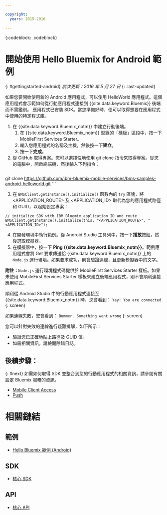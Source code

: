 ```yaml
---

copyright:
  years: 2015-2016

---
```


<!-- Attribute definitions -->
{:codeblock: .codeblock}

# 開始使用 Hello Bluemix for Android 範例
{: #gettingstarted-android}
*前次更新：2016 年 5 月 27 日*
{: .last-updated}  

如果您要開始使用新的 Android 應用程式，可以使用 HelloWorld 應用程式。這個應用程式會示範如何從行動應用程式連接到
{{site.data.keyword.Bluemix}} 後端而不需鑑別。
應用程式已安裝 SDK。當您準備好時，便可以取得想要在應用程式中使用的特定程式庫。

1. 在 {{site.data.keyword.Bluemix_notm}} 中建立行動後端。
    1. 在 {{site.data.keyword.Bluemix_notm}} 型錄的「樣板」區段中，按一下 MobileFirst Services Starter。
    2. 輸入您應用程式的名稱及主機，然後按一下**建立**。
    3. 按一下**完成**。
2. 從 GitHub 取得專案。您可以選擇性地使用 git clone 指令來取得專案。從您的電腦中，開啟終端機，然後輸入下列指令：
    ```
git clone https://github.com/ibm-bluemix-mobile-services/bms-samples-android-helloworld.git
    ```

3. 在 `BMSClient.getInstance().initialize()` 函數內的 `try` 區塊，將 &lt;APPLICATION_ROUTE&gt; 及 &lt;APPLICATION_ID&gt; 取代為您的應用程式路徑和 GUID，以起始設定專案：
```
// initialize SDK with IBM Bluemix application ID and route
BMSClient.getInstance().initialize(this, "<APPLICATION_ROUTE>", "<APPLICATION_ID>");
```
4. 在開發環境中執行範例。從 Android Studio 工具列中，按一下**播放**按鈕，然後選取模擬器。
5. 在模擬器中，按一下 **Ping {{site.data.keyword.Bluemix_notm}}**。範例應用程式會將 Get 要求傳送給 {{site.data.keyword.Bluemix_notm}} 上的 `Node.js` 運行環境。如果要求成功，則會驗證連線，且更新模擬器中的文字。

  **附註：**`Node.js` 運行環境程式碼提供於 MobileFirst Services Starter 樣板。如果未使用 MobileFirst Services Starter 樣板來建立後端應用程式，則不會順利連接應用程式。

  順利從 Android Studio 中的行動應用程式連接至 {{site.data.keyword.Bluemix_notm}} 時，您會看到：
  `Yay! You are connected`
  {: screen}

<!--
  ![Hello World application successfully connected to {{site.data.keyword.Bluemix_notm}}](images/yayconnected.jpg "Figure 1. Hello World application successfully connected to Bluemix")
  -->

  如果連線失敗，您會看到：
  `Bummer. Something went wrong`
  {: screen}

<!--
  ![Hello World application not connected to Bluemix](images/bummer_android.jpg "Figure 2. Hello World application not connected to Bluemix")
  -->

  您可以針對失敗的連線進行疑難排解，如下所示：
   * 驗證您已正確地貼上路徑及 GUID 值。
   * 如需相關資訊，請檢閱除錯日誌。


## 後續步驟：
{: #next}
如需如何取得 SDK 並整合到您的行動應用程式的相關資訊，請參閱有關設定 Bluemix 服務的資訊。
   * [Mobile Client Access](../../services/mobileaccess/index.html)
   * [Push](../../services/mobilepush/index.html)

# 相關鏈結

## 範例
   * [Hello Bluemix 範例 (Android)](https://github.com/ibm-bluemix-mobile-services/bms-samples-android-helloworld)

## SDK
   * [核心 SDK](https://github.com/ibm-bluemix-mobile-services/bms-clientsdk-android-core)

## API
   * [核心 API](https://www.{DomainName}/docs/api/content/api/mobilefirst/android/core-api-doc/overview-summary.html)
